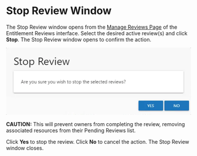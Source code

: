 # Stop Review Window

The Stop Review window opens from the [Manage Reviews Page](../interface.md#manage-reviews-page) of
the Entitlement Reviews interface. Select the desired active review(s) and click **Stop**. The Stop
Review window opens to confirm the action.

![Stop Review window](../../../../../../../static/img/product_docs/accessinformationcenter/access/informationcenter/resourcereviews/window/stopreview.webp)

**CAUTION:** This will prevent owners from completing the review, removing associated resources from
their Pending Reviews list.

Click **Yes** to stop the review. Click **No** to cancel the action. The Stop Review window closes.
